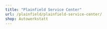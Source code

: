 ```yaml
---
title: "Plainfield Service Center"
url: /plainfield/plainfield-service-center/
shop: Autowerkstatt
---
```


